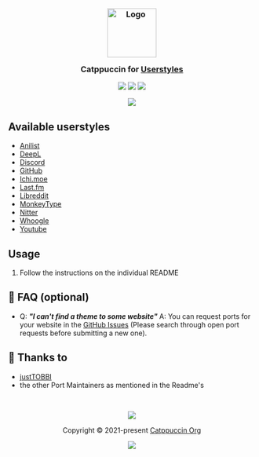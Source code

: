<h3 align="center">
	<img src="https://raw.githubusercontent.com/catppuccin/catppuccin/main/assets/logos/exports/1544x1544_circle.png" width="100" alt="Logo"/><br/>
	<img src="https://raw.githubusercontent.com/catppuccin/catppuccin/main/assets/misc/transparent.png" height="30" width="0px"/>
	Catppuccin for <a href="https://github.com/catppuccin/userstyles">Userstyles</a>
	<img src="https://raw.githubusercontent.com/catppuccin/catppuccin/main/assets/misc/transparent.png" height="30" width="0px"/>
</h3>

<p align="center">
	<a href="https://github.com/catppuccin/userstyles/stargazers"><img src="https://img.shields.io/github/stars/catppuccin/userstyles?colorA=363a4f&colorB=b7bdf8&style=for-the-badge"></a>
	<a href="https://github.com/catppuccin/userstyles/issues"><img src="https://img.shields.io/github/issues/catppuccin/userstyles?colorA=363a4f&colorB=f5a97f&style=for-the-badge"></a>
	<a href="https://github.com/catppuccin/userstyles/contributors"><img src="https://img.shields.io/github/contributors/catppuccin/userstyles?colorA=363a4f&colorB=a6da95&style=for-the-badge"></a>
</p>

<p align="center">
	<img src="https://raw.githubusercontent.com/catppuccin/catppuccin/main/assets/misc/sample.png"/>
</p>

## Available userstyles
- [Anilist](https://github.com/catppuccin/userstyles/tree/main/anilist)
- [DeepL](https://github.com/catppuccin/userstyles/tree/main/deepl)
- [Discord](https://github.com/catppuccin/userstyles/tree/main/discord)
- [GitHub](https://github.com/catppuccin/userstyles/tree/main/github)
- [Ichi.moe](https://github.com/catppuccin/userstyles/tree/main/ichi.moe)
- [Last.fm](https://github.com/catppuccin/userstyles/tree/main/lastfm)
- [Libreddit](https://github.com/catppuccin/userstyles/tree/main/libreddit)
- [MonkeyType](https://github.com/catppuccin/userstyles/tree/main/monkeytype)
- [Nitter](https://github.com/catppuccin/userstyles/tree/main/nitter)
- [Whoogle](https://github.com/catppuccin/userstyles/tree/main/whoogle)
- [Youtube](https://github.com/catppuccin/userstyles/tree/main/youtube)
 



## Usage

1. Follow the instructions on the individual README

## 🙋 FAQ (optional)

-	Q: **_"I can't find a theme to some website"_**
	A: You can request ports for your website in the [GitHub Issues](https://github.com/catppuccin/catppuccin/issues) (Please search through open port requests before submitting a new one).

## 💝 Thanks to

- [justTOBBI](https://github.com/justtobbi)
- the other Port Maintainers as mentioned in the Readme's

&nbsp;

<p align="center">
	<img src="https://raw.githubusercontent.com/catppuccin/catppuccin/main/assets/footers/gray0_ctp_on_line.svg?sanitize=true" />
</p>

<p align="center">
	Copyright &copy; 2021-present <a href="https://github.com/catppuccin" target="_blank">Catppuccin Org</a>
</p>

<p align="center">
	<a href="https://github.com/catppuccin/catppuccin/blob/main/LICENSE"><img src="https://img.shields.io/static/v1.svg?style=for-the-badge&label=License&message=MIT&logoColor=d9e0ee&colorA=363a4f&colorB=b7bdf8"/></a>
</p>
